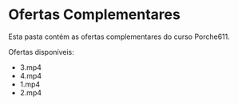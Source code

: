# Ofertas Complementares

Esta pasta contém as ofertas complementares do curso Porche611.

Ofertas disponíveis:
- 3.mp4
- 4.mp4
- 1.mp4
- 2.mp4